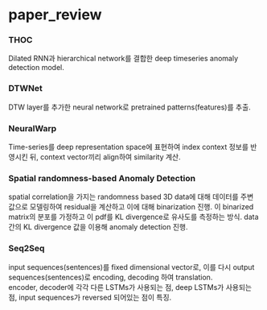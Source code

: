 # paper_review
### THOC
Dilated RNN과 hierarchical network를 결합한 deep timeseries anomaly detection model.   
   
### DTWNet
DTW layer를 추가한 neural network로 pretrained patterns(features)를 추출.   
### NeuralWarp
Time-series를 deep representation space에 표현하여 index context 정보를 반영시킨 뒤, context vector끼리 align하여 similarity 계산.   

### Spatial randomness-based Anomaly Detection
spatial correlation을 가지는 randomness based 3D data에 대해
데이터를 주변 값으로 모델링하여 residual을 계산하고 이에 대해 binarization 진행.
이 binarized matrix의 분포를 가정하고 이 pdf를 KL divergence로 유사도를 측정하는 방식.
data간의 KL divergence 값을 이용해 anomaly detection 진행.
   
### Seq2Seq    
input sequences(sentences)를 fixed dimensional vector로, 이를 다시 output sequences(sentences)로 encoding, decoding 하여 translation.   
encoder, decoder에 각각 다른 LSTMs가 사용되는 점, deep LSTMs가 사용되는 점, input sequences가 reversed 되어있는 점이 특징.

